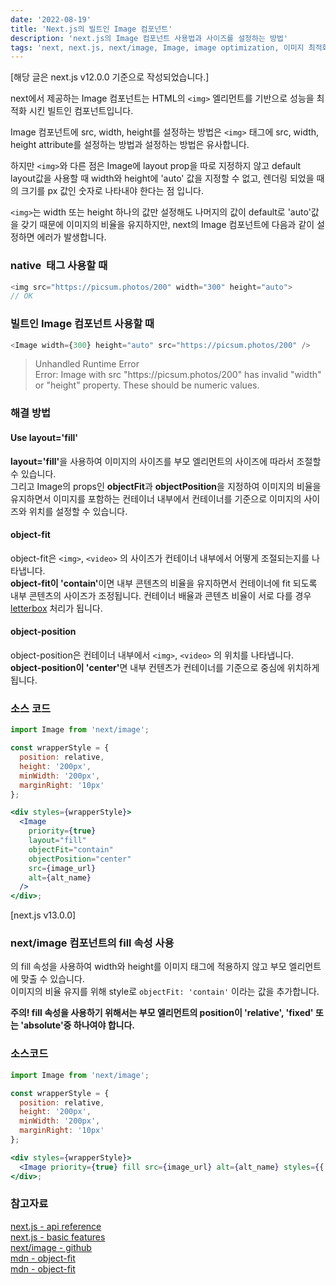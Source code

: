 ```yaml
---
date: '2022-08-19'
title: 'Next.js의 빌트인 Image 컴포넌트'
description: 'next.js의 Image 컴포넌트 사용법과 사이즈를 설정하는 방법'
tags: 'next, next.js, next/image, Image, image optimization, 이미지 최적화'
---
```


[해당 글은 next.js v12.0.0 기준으로 작성되었습니다.]

next에서 제공하는 Image 컴포넌트는 HTML의 `<img>` 엘리먼트를 기반으로 성능을 최적화 시킨 빌트인 컴포넌트입니다.<br>

Image 컴포넌트에 src, width, height를 설정하는 방법은 `<img>` 태그에 src, width, height attribute를 설정하는 방법과 설정하는 방법은 유사합니다.<br>

하지만 `<img>`와 다른 점은 Image에 layout prop을 따로 지정하지 않고 default layout값을 사용할 때 width와 height에 'auto' 값을 지정할 수 없고, 렌더링 되었을 때의 크기를 px 값인 숫자로 나타내야 한다는 점 입니다.

`<img>`는 width 또는 height 하나의 값만 설정해도 나머지의 값이 default로 'auto'값을 갖기 때문에 이미지의 비율을 유지하지만, next의 Image 컴포넌트에 다음과 같이 설정하면 에러가 발생합니다.

### native <img> 태그 사용할 때

```javascript
<img src="https://picsum.photos/200" width="300" height="auto">
// OK
```

### 빌트인 Image 컴포넌트 사용할 때

```javascript
<Image width={300} height="auto" src="https://picsum.photos/200" />
```

> Unhandled Runtime Error<br>
> Error: Image with src "ht<span></span>tps://picsum.photos/200" has invalid "width" or "height" property. These should be numeric values.

### 해결 방법

#### Use layout='fill'

<strong>layout='fill'</strong>을 사용하여 이미지의 사이즈를 부모 엘리먼트의 사이즈에 따라서 조절할 수 있습니다.<br>
그리고 Image의 props인 **objectFit**과 **objectPosition**을 지정하여 이미지의 비율을 유지하면서 이미지를 포함하는 컨테이너 내부에서 컨테이너를 기준으로 이미지의 사이즈와 위치를 설정할 수 있습니다.

#### object-fit

object-fit은 `<img>`, `<video>` 의 사이즈가 컨테이너 내부에서 어떻게 조절되는지를 나타냅니다.<br>
<strong>object-fit이 'contain'</strong>이면 내부 콘텐츠의 비율을 유지하면서 컨테이너에 fit 되도록 내부 콘텐츠의 사이즈가 조정됩니다. 컨테이너 배율과 콘텐츠 비율이 서로 다를 경우 [letterbox](<https://en.wikipedia.org/wiki/Letterboxing_(filming)>) 처리가 됩니다.<br>

#### object-position

object-position은 컨테이너 내부에서 `<img>`, `<video>` 의 위치를 나타냅니다.<br>
<strong>object-position이 'center'</strong>면 내부 컨텐츠가 컨테이너를 기준으로 중심에 위치하게 됩니다.<br>

### 소스 코드

```jsx
import Image from 'next/image';

const wrapperStyle = {
  position: relative,
  height: '200px',
  minWidth: '200px',
  marginRight: '10px'
};

<div styles={wrapperStyle}>
  <Image
    priority={true}
    layout="fill"
    objectFit="contain"
    objectPosition="center"
    src={image_url}
    alt={alt_name}
  />
</div>;
```

[next.js v13.0.0]

### next/image 컴포넌트의 fill 속성 사용

<Image />의 fill 속성을 사용하여 width와 height를 이미지 태그에 적용하지 않고 부모 엘리먼트에 맞출 수 있습니다.<br />
이미지의 비율 유지를 위해 style로 <code>objectFit: 'contain'</code> 이라는 값을 추가합니다.<br />

**주의! fill 속성을 사용하기 위해서는 부모 엘리먼트의 position이 'relative', 'fixed' 또는 'absolute'중 하나여야 합니다.**<br />

### 소스코드

```jsx
import Image from 'next/image';

const wrapperStyle = {
  position: relative,
  height: '200px',
  minWidth: '200px',
  marginRight: '10px'
};

<div styles={wrapperStyle}>
  <Image priority={true} fill src={image_url} alt={alt_name} styles={{ objectFit: 'contain' }} />
</div>;
```

### 참고자료

[next.js - api reference](https://nextjs.org/docs/api-reference/next/image)<br>
[next.js - basic features](https://nextjs.org/docs/basic-features/image-optimization)<br>
[next/image - github](https://github.com/vercel/next.js/blob/canary/docs/api-reference/next/image.md)<br>
[mdn - object-fit](https://developer.mozilla.org/en-US/docs/Web/CSS/object-fit)<br>
[mdn - object-fit](https://developer.mozilla.org/en-US/docs/Web/CSS/object-position)<br>
